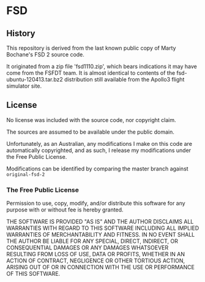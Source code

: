 # FSD

## History

This repository is derived from the last known public copy of 
Marty Bochane's FSD 2 source code.

It originated from a zip file 'fsd1110.zip', which bears indications it may
have come from the FSFDT team.  It is almost identical to contents of the 
fsd-ubuntu-120413.tar.bz2 distribution still available from the Apollo3
flight simulator site.

## License

No license was included with the source code, nor copyright claim.

The sources are assumed to be available under the public domain.

Unfortunately, as an Australian, any modifications I make on this code are
automatically copyrighted, and as such, I release my modifications under
the Free Public License.

Modifications can be identified by comparing the master branch against
`original-fsd-2`

### The Free Public License

Permission to use, copy, modify, and/or distribute this software for any 
purpose with or without fee is hereby granted.

THE SOFTWARE IS PROVIDED "AS IS" AND THE AUTHOR DISCLAIMS ALL WARRANTIES WITH 
REGARD TO THIS SOFTWARE INCLUDING ALL IMPLIED WARRANTIES OF MERCHANTABILITY 
AND FITNESS. IN NO EVENT SHALL THE AUTHOR BE LIABLE FOR ANY SPECIAL, DIRECT, 
INDIRECT, OR CONSEQUENTIAL DAMAGES OR ANY DAMAGES WHATSOEVER RESULTING FROM 
LOSS OF USE, DATA OR PROFITS, WHETHER IN AN ACTION OF CONTRACT, NEGLIGENCE OR 
OTHER TORTIOUS ACTION, ARISING OUT OF OR IN CONNECTION WITH THE USE OR 
PERFORMANCE OF THIS SOFTWARE.


